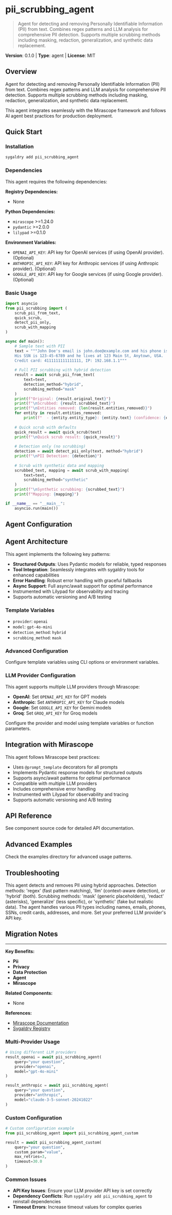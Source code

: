 # pii_scrubbing_agent
> Agent for detecting and removing Personally Identifiable Information (PII) from text. Combines regex patterns and LLM analysis for comprehensive PII detection. Supports multiple scrubbing methods including masking, redaction, generalization, and synthetic data replacement.

**Version**: 0.1.0 | **Type**: agent | **License**: MIT

## Overview

Agent for detecting and removing Personally Identifiable Information (PII) from text. Combines regex patterns and LLM analysis for comprehensive PII detection. Supports multiple scrubbing methods including masking, redaction, generalization, and synthetic data replacement.

This agent integrates seamlessly with the Mirascope framework and follows AI agent best practices for production deployment.

## Quick Start

### Installation

```bash
sygaldry add pii_scrubbing_agent
```

### Dependencies

This agent requires the following dependencies:

**Registry Dependencies:**

- None

**Python Dependencies:**

- `mirascope` >=1.24.0
- `pydantic` >=2.0.0
- `lilypad` >=0.1.0

**Environment Variables:**

- `OPENAI_API_KEY`: API key for OpenAI services (if using OpenAI provider). (Optional)
- `ANTHROPIC_API_KEY`: API key for Anthropic services (if using Anthropic provider). (Optional)
- `GOOGLE_API_KEY`: API key for Google services (if using Google provider). (Optional)

### Basic Usage

```python
import asyncio
from pii_scrubbing import (
    scrub_pii_from_text,
    quick_scrub,
    detect_pii_only,
    scrub_with_mapping
)

async def main():
    # Sample text with PII
    text = """John Doe's email is john.doe@example.com and his phone is 555-123-4567.
    His SSN is 123-45-6789 and he lives at 123 Main St, Anytown, USA.
    Credit card: 4111111111111111, IP: 192.168.1.1"""
    
    # Full PII scrubbing with hybrid detection
    result = await scrub_pii_from_text(
        text=text,
        detection_method="hybrid",
        scrubbing_method="mask"
    )
    print(f"Original: {result.original_text}")
    print(f"\nScrubbed: {result.scrubbed_text}")
    print(f"\nEntities removed: {len(result.entities_removed)}")
    for entity in result.entities_removed:
        print(f"  - {entity.entity_type}: {entity.text} (confidence: {entity.confidence})")
    
    # Quick scrub with defaults
    quick_result = await quick_scrub(text)
    print(f"\nQuick scrub result: {quick_result}")
    
    # Detection only (no scrubbing)
    detection = await detect_pii_only(text, method="hybrid")
    print(f"\nPII Detection: {detection}")
    
    # Scrub with synthetic data and mapping
    scrubbed_text, mapping = await scrub_with_mapping(
        text=text,
        scrubbing_method="synthetic"
    )
    print(f"\nSynthetic scrubbing: {scrubbed_text}")
    print(f"Mapping: {mapping}")

if __name__ == "__main__":
    asyncio.run(main())
```

## Agent Configuration

## Agent Architecture

This agent implements the following key patterns:

- **Structured Outputs**: Uses Pydantic models for reliable, typed responses
- **Tool Integration**: Seamlessly integrates with sygaldry tools for enhanced capabilities
- **Error Handling**: Robust error handling with graceful fallbacks
- **Async Support**: Full async/await support for optimal performance
- Instrumented with Lilypad for observability and tracing
- Supports automatic versioning and A/B testing

### Template Variables

- `provider`: `openai`
- `model`: `gpt-4o-mini`
- `detection_method`: `hybrid`
- `scrubbing_method`: `mask`

### Advanced Configuration

Configure template variables using CLI options or environment variables.

### LLM Provider Configuration

This agent supports multiple LLM providers through Mirascope:

- **OpenAI**: Set `OPENAI_API_KEY` for GPT models
- **Anthropic**: Set `ANTHROPIC_API_KEY` for Claude models
- **Google**: Set `GOOGLE_API_KEY` for Gemini models
- **Groq**: Set `GROQ_API_KEY` for Groq models

Configure the provider and model using template variables or function parameters.

## Integration with Mirascope

This agent follows Mirascope best practices:

- Uses `@prompt_template` decorators for all prompts
- Implements Pydantic response models for structured outputs
- Supports async/await patterns for optimal performance
- Compatible with multiple LLM providers
- Includes comprehensive error handling
- Instrumented with Lilypad for observability and tracing
- Supports automatic versioning and A/B testing

## API Reference

See component source code for detailed API documentation.

## Advanced Examples

Check the examples directory for advanced usage patterns.

## Troubleshooting

This agent detects and removes PII using hybrid approaches. Detection methods: 'regex' (fast pattern matching), 'llm' (context-aware detection), or 'hybrid' (both). Scrubbing methods: 'mask' (generic placeholders), 'redact' (asterisks), 'generalize' (less specific), or 'synthetic' (fake but realistic data). The agent handles various PII types including names, emails, phones, SSNs, credit cards, addresses, and more. Set your preferred LLM provider's API key.

## Migration Notes

---

**Key Benefits:**

- **Pii**
- **Privacy**
- **Data Protection**
- **Agent**
- **Mirascope**

**Related Components:**

- None

**References:**

- [Mirascope Documentation](https://mirascope.com)
- [Sygaldry Registry](https://github.com/greyhaven-ai/sygaldry)

### Multi-Provider Usage

```python
# Using different LLM providers
result_openai = await pii_scrubbing_agent(
    query="your question",
    provider="openai",
    model="gpt-4o-mini"
)

result_anthropic = await pii_scrubbing_agent(
    query="your question",
    provider="anthropic",
    model="claude-3-5-sonnet-20241022"
)
```

### Custom Configuration

```python
# Custom configuration example
from pii_scrubbing_agent import pii_scrubbing_agent_custom

result = await pii_scrubbing_agent_custom(
    query="your question",
    custom_param="value",
    max_retries=3,
    timeout=30.0
)
```

### Common Issues

- **API Key Issues**: Ensure your LLM provider API key is set correctly
- **Dependency Conflicts**: Run `sygaldry add pii_scrubbing_agent` to reinstall dependencies
- **Timeout Errors**: Increase timeout values for complex queries
